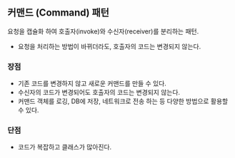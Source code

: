 ## 커맨드 (Command) 패턴
요청을 캡슐화 하여 호출자(invoke)와 수신자(receiver)를 분리하는 패턴.

- 요청을 처리하는 방법이 바뀌더라도, 호출자의 코드는 변경되지 않는다.

### 장점
- 기존 코드를 변경하지 않고 새로운 커맨드를 만들 수 있다.
- 수신자의 코드가 변경되어도 호출자의 코드는 변경되지 않는다.
- 커맨드 객체를 로깅, DB에 저장, 네트워크로 전송 하는 등 다양한 방법으로 활용할 수 있다.

### 단점
- 코드가 복잡하고 클래스가 많아진다.
